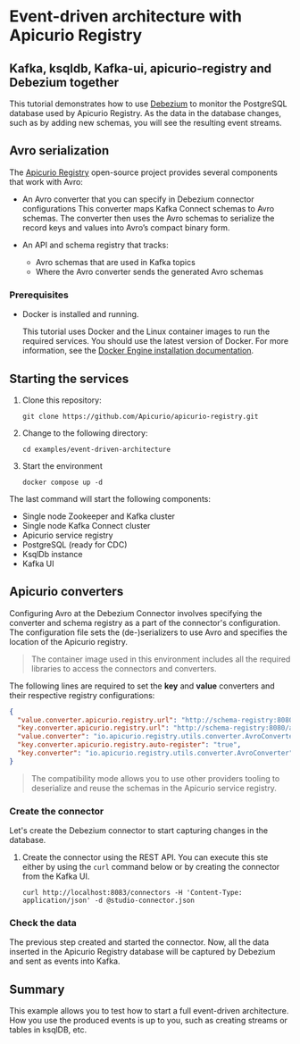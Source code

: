 # Event-driven architecture with Apicurio Registry

## Kafka, ksqldb, Kafka-ui, apicurio-registry and Debezium together

This tutorial demonstrates how to use [Debezium](https://debezium.io/)
to monitor the PostgreSQL database used by Apicurio Registry.
As the data in the database changes, such as by adding new schemas,
you will see the resulting event streams.

## Avro serialization

The [Apicurio Registry](https://github.com/Apicurio/apicurio-registry)
open-source project provides several components that work with Avro:

- An Avro converter that you can specify in Debezium connector configurations
  This converter maps Kafka Connect schemas to Avro schemas.
  The converter then uses the Avro schemas to serialize the record keys and values
  into Avro’s compact binary form.

- An API and schema registry that tracks:

  - Avro schemas that are used in Kafka topics
  - Where the Avro converter sends the generated Avro schemas

### Prerequisites

- Docker is installed and running.

  This tutorial uses Docker and the Linux container images to run the required services. You should use the
  latest version of Docker. For more information, see
  the [Docker Engine installation documentation](https://docs.docker.com/engine/installation/).

## Starting the services

1. Clone this repository:

    ```console
    git clone https://github.com/Apicurio/apicurio-registry.git
    ```

1. Change to the following directory:

    ```console
    cd examples/event-driven-architecture
    ```

1. Start the environment

    ```consolee
    docker compose up -d
    ```

The last command will start the following components:

- Single node Zookeeper and Kafka cluster
- Single node Kafka Connect cluster
- Apicurio service registry
- PostgreSQL (ready for CDC)
- KsqlDb instance
- Kafka UI

## Apicurio converters

Configuring Avro at the Debezium Connector involves specifying the converter
and schema registry as a part of the connector's configuration.
The configuration file sets the (de-)serializers to use Avro
and specifies the location of the Apicurio registry.

> The container image used in this environment includes all the required libraries to access the connectors and converters.

The following lines are required to set the **key** and **value** converters
and their respective registry configurations:

```json
{
  "value.converter.apicurio.registry.url": "http://schema-registry:8080/apis/registry/v2",
  "key.converter.apicurio.registry.url": "http://schema-registry:8080/apis/registry/v2",
  "value.converter": "io.apicurio.registry.utils.converter.AvroConverter",
  "key.converter.apicurio.registry.auto-register": "true",
  "key.converter": "io.apicurio.registry.utils.converter.AvroConverter"
}
```

> The compatibility mode allows you to use other providers tooling to deserialize and reuse the schemas in the Apicurio service registry.

### Create the connector

Let's create the Debezium connector to start capturing changes in the database.

1. Create the connector using the REST API.
You can execute this ste either by using the `curl` command below
or by creating the connector from the Kafka UI.

    ```console
    curl http://localhost:8083/connectors -H 'Content-Type: application/json' -d @studio-connector.json
    ```

### Check the data

The previous step created and started the connector.
Now, all the data inserted in the Apicurio Registry database
will be captured by Debezium and sent as events into Kafka.

## Summary

This example allows you to test how to start a full event-driven architecture.
How you use the produced events is up to you,
such as creating streams or tables in ksqlDB, etc.
